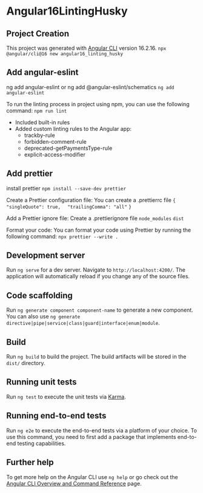 # Angular16LintingHusky

## Project Creation

This project was generated with [Angular CLI](https://github.com/angular/angular-cli) version 16.2.16.
`npx @angular/cli@16 new angular16_linting_husky`

## Add angular-eslint

ng add angular-eslint or ng add @angular-eslint/schematics
`ng add angular-eslint`

To run the linting process in project using npm, you can use the following command:
`npm run lint`

- Included built-in rules
- Added custom linting rules to the Angular app: 
    - trackby-rule 
    - forbidden-comment-rule 
    - deprecated-getPaymentsType-rule
    - explicit-access-modifier

## Add prettier

install prettier
`npm install --save-dev prettier`

Create a Prettier configuration file: You can create a .prettierrc file
`{`
`  "singleQuote": true,`
`  "trailingComma": "all"`
`}`

Add a Prettier ignore file: Create a .prettierignore file
`node_modules`
`dist`

Format your code: You can format your code using Prettier by running the following command:
`npx prettier --write .`

## Development server

Run `ng serve` for a dev server. Navigate to `http://localhost:4200/`. The application will automatically reload if you change any of the source files.

## Code scaffolding

Run `ng generate component component-name` to generate a new component. You can also use `ng generate directive|pipe|service|class|guard|interface|enum|module`.

## Build

Run `ng build` to build the project. The build artifacts will be stored in the `dist/` directory.

## Running unit tests

Run `ng test` to execute the unit tests via [Karma](https://karma-runner.github.io).

## Running end-to-end tests

Run `ng e2e` to execute the end-to-end tests via a platform of your choice. To use this command, you need to first add a package that implements end-to-end testing capabilities.

## Further help

To get more help on the Angular CLI use `ng help` or go check out the [Angular CLI Overview and Command Reference](https://angular.io/cli) page.
